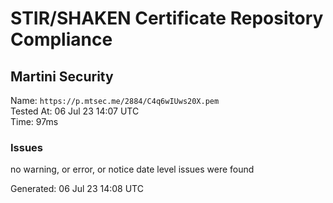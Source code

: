 # STIR/SHAKEN Certificate Repository Compliance

## Martini Security

Name: `https://p.mtsec.me/2884/C4q6wIUws20X.pem`\
Tested At: 06 Jul 23 14:07 UTC\
Time: 97ms

### Issues

no warning, or error, or notice date level issues were found

Generated: 06 Jul 23 14:08 UTC